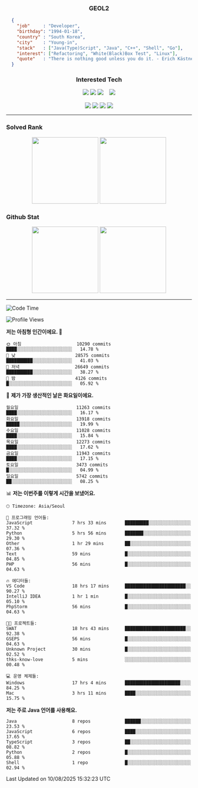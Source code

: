 <div align="center">

  ### GEOL2
</div>

```json
  {
    "job"     : "Developer",
    "birthday": "1994-01-18",
    "country" : "South Korea",
    "city"    : "Young-in",
    "stack"   : ["Java(Type)Script", "Java", "C++", "Shell", "Go"],
    "interest": ["Refactoring", "White(Black)Box Test", "Linux"], 
    "quote"   : "There is nothing good unless you do it. - Erich Kästner"
  }
  ```
  
<div align="center">
  
  ### Interested Tech
  
  <!-- <img src="https://img.shields.io/badge/Laravel-F05340?style=flat-square&logo=Laravel&logoColor=white"> -->
  <img src="https://img.shields.io/badge/SpringBoot-6DB33F?style=flat-square&logo=SpringBoot&logoColor=white">
  <!-- <img src="https://img.shields.io/badge/-NestJs-ea2845?style=flat-square&logo=nestjs&logoColor=white"> -->
  <!-- <img src="https://img.shields.io/badge/Express-000000?style=flat-square&logo=Express&logoColor=white"> -->
  <!-- <img src="https://img.shields.io/badge/Three.js-000000?style=flat-square&logo=Three.js&logoColor=white"> -->
  <img src="https://img.shields.io/badge/React-61DAFB?style=flat-square&logo=React&logoColor=black">
  <!-- <img src="https://img.shields.io/badge/next.js-000000?style=flat-square&logo=nextdotjs&logoColor=white"> -->
  <img src="https://img.shields.io/badge/OpenAI-%23412991?style=flat-square&logo=openai&logoColor=white">
  &nbsp;&nbsp;
  <!-- <br><br> -->
  
  <img src="https://img.shields.io/badge/junit-%23E33332?style=flat-square&logo=junit5&logoColor=white">
  <!-- <img src="https://img.shields.io/badge/Jest-323330?style=flat-square&logo=Jest&logoColor=white"> -->
  <br><br>
  
  <img src="https://img.shields.io/badge/Java-ED8B00?style=flat-square&logo=openjdk&logoColor=white">
  <img src="https://img.shields.io/badge/JavaScript-F7DF1E?style=flat-square&logo=JavaScript&logoColor=black">
  <img src="https://img.shields.io/badge/TypeScript-007acc?style=flat-square&logo=TypeScript&logoColor=black">
  <img src="https://img.shields.io/badge/Go-00ADD8?logo=Go&logoColor=white&style=flat-square">
  <!-- <img src="https://img.shields.io/badge/MySQL-4479A1?style=flat-square&logo=mysql&logoColor=white"><br> -->

</div>

------------

  ### Solved Rank
  
  <div align="center">
    <img height="180em" src="https://mazassumnida.wtf/api/v2/generate_badge?boj=geol2">
    <img height="180em" src="https://leetcard.jacoblin.cool/Geol2?theme=light&font=Gugi&border=0&radius=20">
  </div>
  
  ### Github Stat 
  <div align="center">
    <img height="180em" src="https://github-readme-stats-omega-five-90.vercel.app/api/?username=geol2&show_icons=true&theme=dark">
    <img height="180em" src="https://github-readme-stats-omega-five-90.vercel.app/api/top-langs/?username=geol2&show_icons=true&hide=cmake,EJS,css,scss,html,VUE&layout=compact&theme=dark&exclude_repo=raspi-web&count_private=true&langs_count=10">
  </div>
  
------------

  <!--START_SECTION:waka-->
![Code Time](http://img.shields.io/badge/Code%20Time-4%2C272%20hrs%205%20mins-blue)

![Profile Views](http://img.shields.io/badge/Profile%20Views-0-blue)

**저는 아침형 인간이에요. 🐤** 

```text
🌞 아침                     10290 commits       ████░░░░░░░░░░░░░░░░░░░░░   14.78 % 
🌆 낮　                     28575 commits       ██████████░░░░░░░░░░░░░░░   41.03 % 
🌃 저녁                     26649 commits       ██████████░░░░░░░░░░░░░░░   38.27 % 
🌙 밤　                     4126 commits        █░░░░░░░░░░░░░░░░░░░░░░░░   05.92 % 
```
📅 **제가 가장 생산적인 날은 화요일이에요.** 

```text
월요일                      11263 commits       ████░░░░░░░░░░░░░░░░░░░░░   16.17 % 
화요일                      13918 commits       █████░░░░░░░░░░░░░░░░░░░░   19.99 % 
수요일                      11028 commits       ████░░░░░░░░░░░░░░░░░░░░░   15.84 % 
목요일                      12273 commits       ████░░░░░░░░░░░░░░░░░░░░░   17.62 % 
금요일                      11943 commits       ████░░░░░░░░░░░░░░░░░░░░░   17.15 % 
토요일                      3473 commits        █░░░░░░░░░░░░░░░░░░░░░░░░   04.99 % 
일요일                      5742 commits        ██░░░░░░░░░░░░░░░░░░░░░░░   08.25 % 
```


📊 **저는 이번주를 이렇게 시간을 보냈어요.** 

```text
🕑︎ Timezone: Asia/Seoul

💬 프로그래밍 언어들: 
JavaScript               7 hrs 33 mins       █████████░░░░░░░░░░░░░░░░   37.32 % 
Python                   5 hrs 56 mins       ███████░░░░░░░░░░░░░░░░░░   29.30 % 
Other                    1 hr 29 mins        ██░░░░░░░░░░░░░░░░░░░░░░░   07.36 % 
Text                     59 mins             █░░░░░░░░░░░░░░░░░░░░░░░░   04.85 % 
PHP                      56 mins             █░░░░░░░░░░░░░░░░░░░░░░░░   04.63 % 

🔥 에디터들: 
VS Code                  18 hrs 17 mins      ███████████████████████░░   90.27 % 
IntelliJ IDEA            1 hr 1 min          █░░░░░░░░░░░░░░░░░░░░░░░░   05.10 % 
PhpStorm                 56 mins             █░░░░░░░░░░░░░░░░░░░░░░░░   04.63 % 

🐱‍💻 프로젝트들: 
SWAT                     18 hrs 43 mins      ███████████████████████░░   92.38 % 
GSEPS                    56 mins             █░░░░░░░░░░░░░░░░░░░░░░░░   04.63 % 
Unknown Project          30 mins             █░░░░░░░░░░░░░░░░░░░░░░░░   02.52 % 
thks-know-love           5 mins              ░░░░░░░░░░░░░░░░░░░░░░░░░   00.48 % 

💻 운영 체제들: 
Windows                  17 hrs 4 mins       █████████████████████░░░░   84.25 % 
Mac                      3 hrs 11 mins       ████░░░░░░░░░░░░░░░░░░░░░   15.75 % 
```

**저는 주로 Java 언어를 사용해요.** 

```text
Java                     8 repos             ██████░░░░░░░░░░░░░░░░░░░   23.53 % 
JavaScript               6 repos             ████░░░░░░░░░░░░░░░░░░░░░   17.65 % 
TypeScript               3 repos             ██░░░░░░░░░░░░░░░░░░░░░░░   08.82 % 
Python                   2 repos             █░░░░░░░░░░░░░░░░░░░░░░░░   05.88 % 
Shell                    1 repo              █░░░░░░░░░░░░░░░░░░░░░░░░   02.94 % 
```




 Last Updated on 10/08/2025 15:32:23 UTC
<!--END_SECTION:waka-->

<div align="center">
  
  <!-- [![Hits](https://hits.seeyoufarm.com/api/count/incr/badge.svg?url=https%3A%2F%2Fgithub.com%2Fgeol2&count_bg=%2379C83D&title_bg=%23555555&icon=myspace.svg&icon_color=%23E7E7E7&title=hits&edge_flat=false)](https://hits.seeyoufarm.com) -->
  
</div>

<!--
**Geol2/Geol2** is a ✨ _special_ ✨ repository because its `README.md` (this file) appears on your GitHub profile.

Here are some ideas to get you started:
- 🔭 I’m currently working on ...
- 🌱 I’m currently learning ...
- 👯 I’m looking to collaborate on ...
- 🤔 I’m looking for help with ...
- 💬 Ask me about ...
- 📫 How to reach me: ...
- 😄 Pronouns: ...
- ⚡ Fun fact: ...
-->
